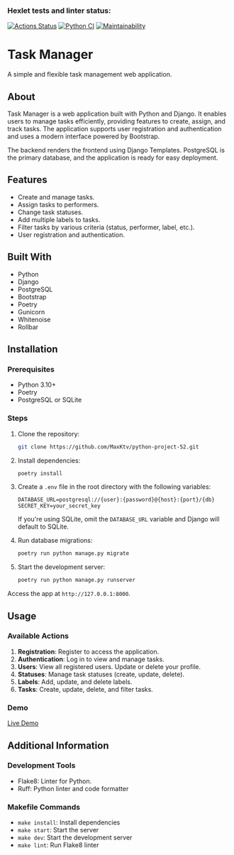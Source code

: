 ### Hexlet tests and linter status:
[![Actions Status](https://github.com/MaxKtv/python-project-52/actions/workflows/hexlet-check.yml/badge.svg)](https://github.com/MaxKtv/python-project-52/actions)
[![Python CI](https://github.com/MaxKtv/python-project-52/actions/workflows/pyci.yml/badge.svg)](https://github.com/MaxKtv/python-project-52/actions/workflows/pyci.yml)
[![Maintainability](https://api.codeclimate.com/v1/badges/6d2f0574aeced1b090da/maintainability)](https://codeclimate.com/github/MaxKtv/python-project-52/maintainability)

# Task Manager

A simple and flexible task management web application.

## About

Task Manager is a web application built with Python and Django. It enables users to manage tasks efficiently, providing features to create, assign, and track tasks. The application supports user registration and authentication and uses a modern interface powered by Bootstrap.

The backend renders the frontend using Django Templates. PostgreSQL is the primary database, and the application is ready for easy deployment.

## Features

- Create and manage tasks.
- Assign tasks to performers.
- Change task statuses.
- Add multiple labels to tasks.
- Filter tasks by various criteria (status, performer, label, etc.).
- User registration and authentication.

## Built With

- Python
- Django
- PostgreSQL
- Bootstrap
- Poetry
- Gunicorn
- Whitenoise
- Rollbar

## Installation

### Prerequisites

- Python 3.10+
- Poetry
- PostgreSQL or SQLite

### Steps

1. Clone the repository:

   ```bash
   git clone https://github.com/MaxKtv/python-project-52.git
   ```

2. Install dependencies:

   ```bash
   poetry install
   ```

3. Create a `.env` file in the root directory with the following variables:

   ```env
   DATABASE_URL=postgresql://{user}:{password}@{host}:{port}/{db}
   SECRET_KEY=your_secret_key
   ```

   If you're using SQLite, omit the `DATABASE_URL` variable and Django will default to SQLite.

4. Run database migrations:

   ```bash
   poetry run python manage.py migrate
   ```

5. Start the development server:

   ```bash
   poetry run python manage.py runserver
   ```

Access the app at `http://127.0.0.1:8000`.

## Usage

### Available Actions

1. **Registration**: Register to access the application.
2. **Authentication**: Log in to view and manage tasks.
3. **Users**: View all registered users. Update or delete your profile.
4. **Statuses**: Manage task statuses (create, update, delete).
5. **Labels**: Add, update, and delete labels.
6. **Tasks**: Create, update, delete, and filter tasks.


### Demo

[Live Demo](https://python-project-52-hhf9.onrender.com)

## Additional Information


### Development Tools

- Flake8: Linter for Python.
- Ruff: Python linter and code formatter

### Makefile Commands

- `make install`: Install dependencies
- `make start`: Start the server
- `make dev`: Start the development server
- `make lint`: Run Flake8 linter
